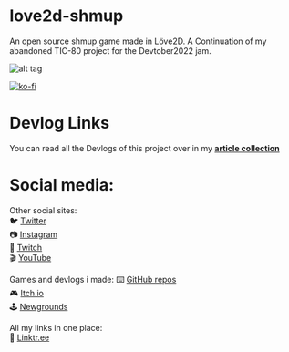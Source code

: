# love2d-shmup
An open source shmup game made in Löve2D. A Continuation of my abandoned TIC-80 project for the Devtober2022 jam.

![alt tag](docs/thumbnail.gif)

[![ko-fi](https://www.ko-fi.com/img/githubbutton_sm.svg)](https://ko-fi.com/L4L81GBPX)

# Devlog Links

You can read all the Devlogs of this project over in my [**article collection**](https://github.com/Achie72/kofi-articles#devtober2022)

# Social media:  

Other social sites:  
🐦 [Twitter](https://twitter.com/Achie7240)  
📷 [Instagram](https://www.instagram.com/justanerdlife/)  
🎥 [Twitch](https://www.twitch.tv/achie7240)  
🎬 [YouTube](https://www.youtube.com/channel/UCzWXrvo-Pj7_KDv4w4q-4Kg)  


Games and devlogs i made:
⌨️ [GitHub repos](https://github.com/Achie72)  
🎮 [Itch.io](https://achie.itch.io/)  
🕹️ [Newgrounds](https://achie72.newgrounds.com/)  

All my links in one place:  
🌳 [Linktr.ee](https://linktr.ee/AchieGameDev)  